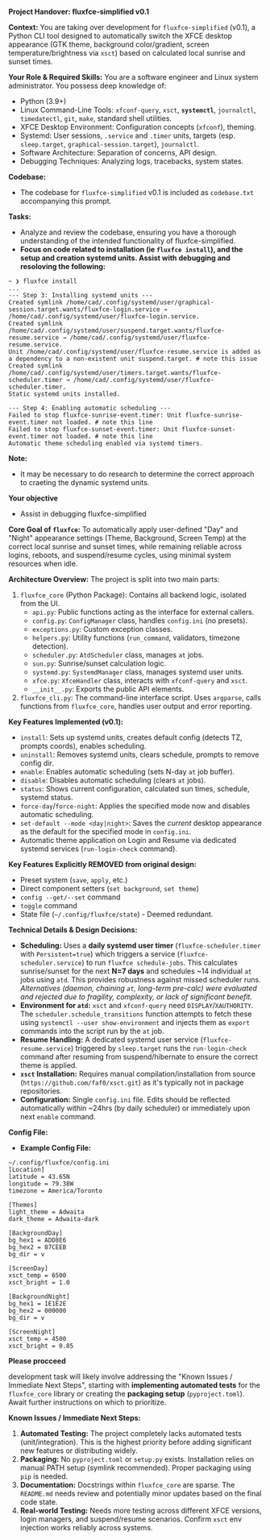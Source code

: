 **Project Handover: fluxfce-simplified v0.1**

**Context:**
You are taking over development for `fluxfce-simplified` (v0.1), a Python CLI tool designed to automatically switch the XFCE desktop appearance (GTK theme, background color/gradient, screen temperature/brightness via `xsct`) based on calculated local sunrise and sunset times.

**Your Role & Required Skills:**
You are a software engineer and Linux system administrator. You possess deep knowledge of:
*   Python (3.9+)
*   Linux Command-Line Tools: `xfconf-query`, `xsct`, **`systemctl`**, `journalctl`, `timedatectl`, `git`, `make`, standard shell utilities.
*   XFCE Desktop Environment: Configuration concepts (`xfconf`), theming.
*   Systemd: User sessions, `.service` and `.timer` units, targets (esp. `sleep.target`, `graphical-session.target`), `journalctl`.
*   Software Architecture: Separation of concerns, API design.
*   Debugging Techniques: Analyzing logs, tracebacks, system states.

**Codebase:**
*   The codebase for `fluxfce-simplified` v0.1 is included as `codebase.txt` accompanying this prompt.

**Tasks:**
*   Analyze and review the codebase, ensuring you have a thorough understanding of the intended functionality of fluxfce-simplified.
*   **Focus on code related to installation (ie `fluxfce install`), and the setup and creation systemd units. Assist with debugging and resoloving the following:**

```
~ ❯ fluxfce install
...
--- Step 3: Installing systemd units ---
Created symlink /home/cad/.config/systemd/user/graphical-session.target.wants/fluxfce-login.service → /home/cad/.config/systemd/user/fluxfce-login.service.
Created symlink /home/cad/.config/systemd/user/suspend.target.wants/fluxfce-resume.service → /home/cad/.config/systemd/user/fluxfce-resume.service.
Unit /home/cad/.config/systemd/user/fluxfce-resume.service is added as a dependency to a non-existent unit suspend.target. # note this issue
Created symlink /home/cad/.config/systemd/user/timers.target.wants/fluxfce-scheduler.timer → /home/cad/.config/systemd/user/fluxfce-scheduler.timer.
Static systemd units installed.

--- Step 4: Enabling automatic scheduling ---
Failed to stop fluxfce-sunrise-event.timer: Unit fluxfce-sunrise-event.timer not loaded. # note this line
Failed to stop fluxfce-sunset-event.timer: Unit fluxfce-sunset-event.timer not loaded. # note this line
Automatic theme scheduling enabled via systemd timers.
```

**Note:**
*   It may be necessary to do research to determine the correct approach to craeting the dynamic systemd units.




**Your objective**
*   Assist in debugging fluxfce-simplified





**Core Goal of `fluxfce`:**
To automatically apply user-defined "Day" and "Night" appearance settings (Theme, Background, Screen Temp) at the correct local sunrise and sunset times, while remaining reliable across logins, reboots, and suspend/resume cycles, using minimal system resources when idle.

**Architecture Overview:**
The project is split into two main parts:
1.  `fluxfce_core` (Python Package): Contains all backend logic, isolated from the UI.
    *   `api.py`: Public functions acting as the interface for external callers.
    *   `config.py`: `ConfigManager` class, handles `config.ini` (no presets).
    *   `exceptions.py`: Custom exception classes.
    *   `helpers.py`: Utility functions (`run_command`, validators, timezone detection).
    *   `scheduler.py`: `AtdScheduler` class, manages `at` jobs.
    *   `sun.py`: Sunrise/sunset calculation logic.
    *   `systemd.py`: `SystemdManager` class, manages systemd user units.
    *   `xfce.py`: `XfceHandler` class, interacts with `xfconf-query` and `xsct`.
    *   `__init__.py`: Exports the public API elements.
2.  `fluxfce_cli.py`: The command-line interface script. Uses `argparse`, calls functions from `fluxfce_core`, handles user output and error reporting.

**Key Features Implemented (v0.1):**
*   `install`: Sets up systemd units, creates default config (detects TZ, prompts coords), enables scheduling.
*   `uninstall`: Removes systemd units, clears schedule, prompts to remove config dir.
*   `enable`: Enables automatic scheduling (sets N-day `at` job buffer).
*   `disable`: Disables automatic scheduling (clears `at` jobs).
*   `status`: Shows current configuration, calculated sun times, schedule, systemd status.
*   `force-day`/`force-night`: Applies the specified mode now and disables automatic scheduling.
*   `set-default --mode <day|night>`: Saves the *current* desktop appearance as the default for the specified mode in `config.ini`.
*   Automatic theme application on Login and Resume via dedicated systemd services (`run-login-check` command).

**Key Features Explicitly REMOVED from original design:**
*   Preset system (`save`, `apply`, etc.)
*   Direct component setters (`set background`, `set theme`)
*   `config --get/--set` command
*   `toggle` command
*   State file (`~/.config/fluxfce/state`) - Deemed redundant.

**Technical Details & Design Decisions:**
*   **Scheduling:** Uses a **daily systemd user timer** (`fluxfce-scheduler.timer` with `Persistent=true`) which triggers a service (`fluxfce-scheduler.service`) to run `fluxfce schedule-jobs`. This calculates sunrise/sunset for the next **N=7 days** and schedules ~14 individual `at` jobs using `atd`. This provides robustness against missed scheduler runs. *Alternatives (daemon, chaining `at`, long-term pre-calc) were evaluated and rejected due to fragility, complexity, or lack of significant benefit.*
*   **Environment for `atd`:** `xsct` and `xfconf-query` need `DISPLAY`/`XAUTHORITY`. The `scheduler.schedule_transitions` function attempts to fetch these using `systemctl --user show-environment` and injects them as `export` commands into the script run by the `at` job.
*   **Resume Handling:** A dedicated systemd user service (`fluxfce-resume.service`) triggered by `sleep.target` runs the `run-login-check` command after resuming from suspend/hibernate to ensure the correct theme is applied.
*   **`xsct` Installation:** Requires manual compilation/installation from source (`https://github.com/faf0/xsct.git`) as it's typically not in package repositories.
*   **Configuration:** Single `config.ini` file. Edits should be reflected automatically within ~24hrs (by daily scheduler) or immediately upon next `enable` command.



**Config File:**
*   **Example Config File:**
```
~/.config/fluxfce/config.ini
[Location]
latitude = 43.65N
longitude = 79.38W
timezone = America/Toronto

[Themes]
light_theme = Adwaita
dark_theme = Adwaita-dark

[BackgroundDay]
bg_hex1 = ADD8E6
bg_hex2 = 87CEEB
bg_dir = v

[ScreenDay]
xsct_temp = 6500
xsct_bright = 1.0

[BackgroundNight]
bg_hex1 = 1E1E2E
bg_hex2 = 000000
bg_dir = v

[ScreenNight]
xsct_temp = 4500
xsct_bright = 0.85
```



**Please procceed**


   development task will likely involve addressing the "Known Issues / Immediate Next Steps", starting with **implementing automated tests** for the `fluxfce_core` library or creating the **packaging setup** (`pyproject.toml`). Await further instructions on which to prioritize.



**Known Issues / Immediate Next Steps:**
1.  **Automated Testing:** The project completely lacks automated tests (unit/integration). This is the highest priority before adding significant new features or distributing widely.
2.  **Packaging:** No `pyproject.toml` or `setup.py` exists. Installation relies on manual PATH setup (symlink recommended). Proper packaging using `pip` is needed.
3.  **Documentation:** Docstrings within `fluxfce_core` are sparse. The `README.md` needs review and potentially minor updates based on the final code state.
4.  **Real-world Testing:** Needs more testing across different XFCE versions, login managers, and suspend/resume scenarios. Confirm `xsct` env injection works reliably across systems.
